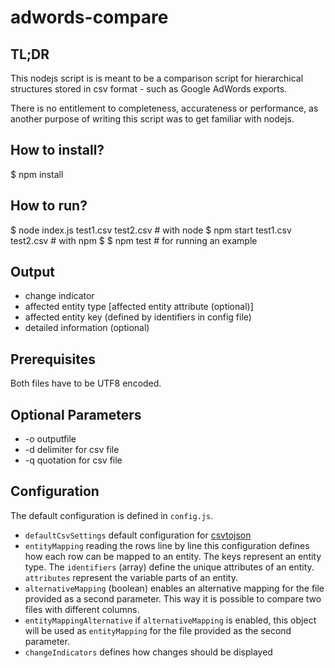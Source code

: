 # adwords-compare

## TL;DR
This nodejs script is is meant to be a comparison script for hierarchical structures stored in csv format - such as Google AdWords exports.

There is no entitlement to completeness, accurateness or performance, as another purpose of writing this script was to get familiar with nodejs.

## How to install?
$ npm install

## How to run?
  $ node index.js test1.csv test2.csv # with node
  $ npm start test1.csv test2.csv # with npm
  $
  $ npm test # for running an example

## Output
 - change indicator
 - affected entity type [affected entity attribute (optional)]
 - affected entity key (defined by identifiers in config file)
 - detailed information (optional)

## Prerequisites
Both files have to be UTF8 encoded.

## Optional Parameters
 - -o outputfile
 - -d delimiter for csv file
 - -q quotation for csv file

## Configuration
The default configuration is defined in `config.js`.
 - `defaultCsvSettings` default configuration for [csvtojson](https://libraries.io/npm/csvtojson)
 - `entityMapping` reading the rows line by line this configuration defines how each row can be mapped to an entity. The keys represent an entity type. The `identifiers` (array) define the unique attributes of an entity. `attributes` represent the variable parts of an entity.
 - `alternativeMapping` (boolean) enables an alternative mapping for the file provided as a second parameter. This way it is possible to compare two files with different columns.
 - `entityMappingAlternative` if `alternativeMapping` is enabled, this object will be used as `entityMapping` for the file provided as the second parameter.
 - `changeIndicators` defines how changes should be displayed

